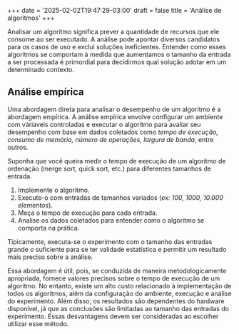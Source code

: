 +++
date = '2025-02-02T19:47:29-03:00'
draft = false
title = 'Análise de algoritmos'
+++

Analisar um algoritmo significa prever a quantidade de recursos que ele consome ao ser executado. A análise pode apontar diversos candidatos para os casos de uso e exclui soluções ineficientes. Entender como esses algoritmos se comportam à medida que aumentamos o tamanho da entrada a ser processada é primordial para decidirmos qual solução adotar em um determinado contexto.

## Análise empírica

Uma abordagem direta para analisar o desempenho de um algoritmo é a abordagem empírica. A análise empírica envolve configurar um ambiente com váriaveis controladas e executar o algoritmo para avaliar seu desempenho com base em dados coletados como *tempo de execução, consumo de memória, número de operações, largura de banda*, entre outros. 

Suponha que você queira medir o tempo de execução de um algoritmo de ordenação (merge sort, quick sort, etc.) para diferentes tamanhos de entrada.
1. Implemente o algoritmo.
2. Execute-o com entradas de tamanhos variados (*ex: 100, 1000, 10.000 elementos*).
3. Meça o tempo de execução para cada entrada.
4. Analise os dados coletados para entender como o algoritmo se comporta na prática.

Tipicamente, executa-se o experimento com o tamanho das entradas grande o suficiente para se ter validade estatística e permitir um resultado mais preciso sobre a análise.

Essa abordagem é útil, pois, se conduzida de maneira metodologicamente apropriada, fornece valores precisos sobre o tempo de execução de um algoritmo. No entanto, existe um alto custo relacionado à implementação de todos os algoritmos, além da configuração do ambiente, execução e análise do experimento. Além disso, os resultados são dependentes do hardware disponível, já que as conclusões são limitadas ao tamanho das entradas do experimento. Essas desvantagens devem ser consideradas ao escolher utilizar esse método.
